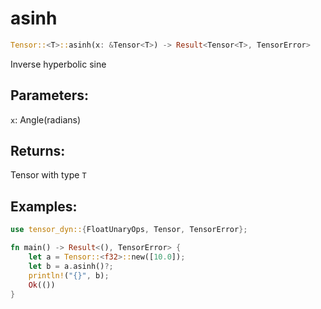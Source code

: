 # asinh
```rust
Tensor::<T>::asinh(x: &Tensor<T>) -> Result<Tensor<T>, TensorError>
```
Inverse hyperbolic sine
## Parameters:
`x`: Angle(radians)
## Returns:
Tensor with type `T`
## Examples:
```rust
use tensor_dyn::{FloatUnaryOps, Tensor, TensorError};

fn main() -> Result<(), TensorError> {
    let a = Tensor::<f32>::new([10.0]);
    let b = a.asinh()?;
    println!("{}", b);
    Ok(())
}
```
